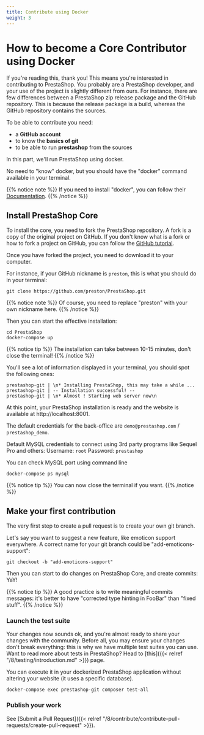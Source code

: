```yaml
---
title: Contribute using Docker
weight: 3
---
```


# How to become a Core Contributor using Docker

If you're reading this, thank you! This means you're interested in contributing to PrestaShop.
You probably are a PrestaShop developer, and your use of the project is slightly different from ours. For instance, there are few differences between a PrestaShop zip release package and the GitHub repository. This is because the release package is a build, whereas the GitHub repository contains the sources.

To be able to contribute you need:

* a **GitHub account**
* to know the **basics of git**
* to be able to run **prestashop** from the sources

In this part, we'll run PrestaShop using docker.

No need to "know" docker, but you should have the "docker" command available in your terminal.

{{% notice note %}}
If you need to install "docker", you can follow their [Documentation](https://docs.docker.com/install/).
{{% /notice %}}

## Install PrestaShop Core

To install the core, you need to fork the PrestaShop repository. A fork is a copy of the original project on GitHub.
If you don't know what is a fork or how to fork a project on GitHub, you can follow the [GitHub tutorial](https://help.github.com/articles/fork-a-repo/).

Once you have forked the project, you need to download it to your computer.

For instance, if your GitHub nickname is `preston`, this is what you should do in your terminal:


```
git clone https://github.com/preston/PrestaShop.git
```

{{% notice note %}}
Of course, you need to replace "preston" with your own nickname here.
{{% /notice %}}

Then you can start the effective installation:

```
cd PrestaShop
docker-compose up
```

{{% notice tip %}}
The installation can take between 10-15 minutes, don't close the terminal!
{{% /notice %}}

You'll see a lot of information displayed in your terminal, you should spot the following ones:

```
prestashop-git | \n* Installing PrestaShop, this may take a while ...
prestashop-git | -- Installation successful! --
prestashop-git | \n* Almost ! Starting web server now\n
```

At this point, your PrestaShop installation is ready and the website is available at http://localhost:8001. 

The default credentials for the back-office are `demo@prestashop.com` / `prestashop_demo`.

Default MySQL credentials to connect using 3rd party programs like Sequel Pro and others:
Username: `root`
Password: `prestashop`

You can check MySQL port using command line

```
docker-compose ps mysql
```

{{% notice tip %}}
You can now close the terminal if you want.
{{% /notice %}}

## Make your first contribution

The very first step to create a pull request is to create your own git branch.

Let's say you want to suggest a new feature, like emoticon support everywhere. A correct name for your git branch could be "add-emoticons-support":

```
git checkout -b "add-emoticons-support"
```

Then you can start to do changes on PrestaShop Core, and create commits: YaY!

{{% notice tip %}}
A good practice is to write meaningful commits messages: it's better to have "corrected type hinting in FooBar" than "fixed stuff".
{{% /notice %}} 

### Launch the test suite

Your changes now sounds ok, and you're almost ready to share your changes with the community.
Before all, you may ensure your changes don't break everything: this is why we have multiple test suites you can use. Want to read more about tests in PrestaShop? Head to [this]({{< relref "/8/testing/introduction.md" >}}) page.

You can execute it in your dockerized PrestaShop application without altering your website (it uses a specific database).

```
docker-compose exec prestashop-git composer test-all
```

### Publish your work

See [Submit a Pull Request]({{< relref "/8/contribute/contribute-pull-requests/create-pull-request" >}}).

